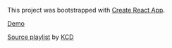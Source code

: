 This project was bootstrapped with [Create React App](https://github.com/facebook/create-react-app).

[Demo](https://v1adko.github.io/try-react-hooks)

[Source playlist](https://egghead.io/playlists/react-hooks-and-suspense-650307f2) by [KCD](https://github.com/kentcdodds)